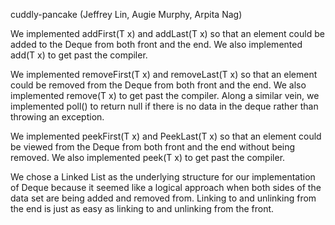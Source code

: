 cuddly-pancake
(Jeffrey Lin, Augie Murphy, Arpita Nag)

We implemented addFirst(T x) and addLast(T x) so that an element could be added to the Deque from both front and the end. We also implemented add(T x) to get past the compiler.

We implemented removeFirst(T x) and removeLast(T x) so that an element could be removed from the Deque from both front and the end. We also implemented remove(T x) to get past the compiler. Along a similar vein, we implemented poll() to return null if there is no data in the deque rather than throwing an exception.

We implemented peekFirst(T x) and PeekLast(T x) so that an element could be viewed from the Deque from both front and the end without being removed. We also implemented peek(T x) to get past the compiler.

We chose a Linked List as the underlying structure for our implementation of Deque because it seemed like a logical approach when both sides of the data set are being added and removed from. Linking to and unlinking from the end is just as easy as linking to and unlinking from the front.